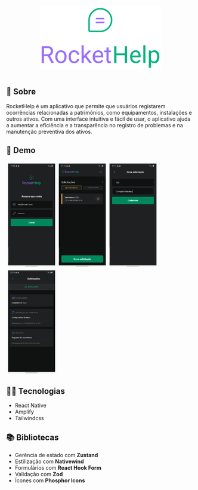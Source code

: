 <div align="center" style="display: flex; justify-content: center; align-items: center;">

  ![descrição da imagem](src/assets/svg/logo.svg)

</div>

## 💬 Sobre

RocketHelp é um aplicativo que permite que usuários registarem ocorrências relacionadas a patrimônios, como equipamentos, instalações e outros ativos. Com uma interface intuitiva e fácil de usar, o aplicativo ajuda a aumentar a eficiência e a transparência no registro de problemas e na manutenção preventiva dos ativos.

## 📱 Demo

<div style="display:flex; flex-wrap:wrap">
  <img src="docs/screenshots/1.png" alt="Descrição da imagem 1" style="width:25%; margin:5px;">
  <img src="docs/screenshots/2.png" alt="Descrição da imagem 2" style="width:25%; margin:5px;">
  <img src="docs/screenshots/3.png" alt="Descrição da imagem 3" style="width:25%; margin:5px;">
  <img src="docs/screenshots/4.png" alt="Descrição da imagem 4" style="width:25%; margin:5px;">
</div>



## 👨‍💻 Tecnologias

- React Native
- Amplify
- Tailwindcss

## 📚 Bibliotecas

- Gerência de estado com **Zustand**
- Estilização com **Nativewind**
- Formulários com **React Hook Form**
- Validação com **Zod**
- Ícones com **Phosphor Icons**
